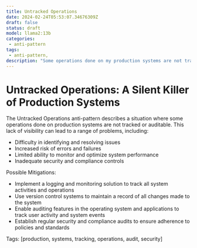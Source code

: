 ```yaml
---
title: Untracked Operations
date: 2024-02-24T05:53:07.34676309Z
draft: false
status: draft
model: llama2:13b
categories: 
 - anti-pattern
tags: 
 - anti-pattern, 
description: "Some operations done on my production systems are not tracked or auditable."
---
```



Untracked Operations: A Silent Killer of Production Systems
=====================================================

The Untracked Operations anti-pattern describes a situation where some operations done on production systems are not tracked or auditable. This lack of visibility can lead to a range of problems, including:

* Difficulty in identifying and resolving issues
* Increased risk of errors and failures
* Limited ability to monitor and optimize system performance
* Inadequate security and compliance controls

Possible Mitigations:

* Implement a logging and monitoring solution to track all system activities and operations
* Use version control systems to maintain a record of all changes made to the system
* Enable auditing features in the operating system and applications to track user activity and system events
* Establish regular security and compliance audits to ensure adherence to policies and standards

Tags: [production, systems, tracking, operations, audit, security]